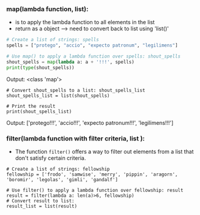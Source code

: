 
### map(lambda function, list): 
* is to apply the lambda function to all elements in the list
* return as a object --> need to convert back to list using 'list()'
```Python
# Create a list of strings: spells
spells = ["protego", "accio", "expecto patronum", "legilimens"]

# Use map() to apply a lambda function over spells: shout_spells
shout_spells = map(lambda a: a + '!!!', spells)
print(type(shout_spells))
```
Output: <class 'map'>
```
# Convert shout_spells to a list: shout_spells_list
shout_spells_list = list(shout_spells)

# Print the result
print(shout_spells_list)
```
Output: ['protego!!!', 'accio!!!', 'expecto patronum!!!', 'legilimens!!!']

### filter(lambda function with filter criteria, list ):
* The function `filter()` offers a way to filter out elements from a list that don't satisfy certain criteria.

```
# Create a list of strings: fellowship
fellowship = ['frodo', 'samwise', 'merry', 'pippin', 'aragorn', 'boromir', 'legolas', 'gimli', 'gandalf']

# Use filter() to apply a lambda function over fellowship: result
result = filter(lambda a: len(a)>6, fellowship)
# Convert result to list:
result_list = list(result)
```
